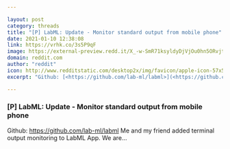 ```yaml
---

layout: post
category: threads
title: "[P] LabML: Update - Monitor standard output from mobile phone"
date: 2021-01-10 12:38:08
link: https://vrhk.co/3s5P9qF
image: https://external-preview.redd.it/X_-w-SmR71ksyldyDjVjOu0hn5ORvjtblODAdF02CCo.jpg?width=1200&height=628.272251309&auto=webp&crop=1200:628.272251309,smart&s=e08f45a058d081967e5783ec598b9557becf8c0f
domain: reddit.com
author: "reddit"
icon: http://www.redditstatic.com/desktop2x/img/favicon/apple-icon-57x57.png
excerpt: "Github: [<https://github.com/lab-ml/labml>](<https://github.com/lab-ml/labml>) Me and my friend added terminal output monitoring to LabML App. We are..."

---
```


### [P] LabML: Update - Monitor standard output from mobile phone

Github: [<https://github.com/lab-ml/labml>](<https://github.com/lab-ml/labml>) Me and my friend added terminal output monitoring to LabML App. We are...